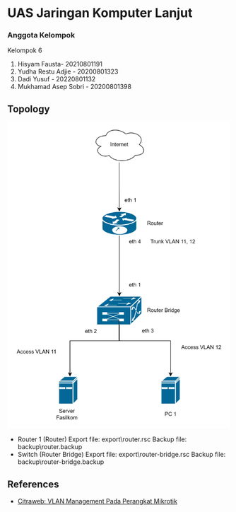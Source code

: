 # UAS Jaringan Komputer Lanjut

### Anggota Kelompok

Kelompok 6
1. Hisyam Fausta- 20210801191
2. Yudha Restu Adjie - 20200801323
3. Dadi Yusuf - 20220801132
4. Mukhamad Asep Sobri - 20200801398

## Topology

![topology](https://raw.githubusercontent.com/actiangent/jarkom-lanjut/main/uas/art/topology.png)

* Router 1 (Router)
  Export file: export\router.rsc
  Backup file: backup\router.backup
* Switch (Router Bridge)
  Export file: export\router-bridge.rsc
  Backup file: backup\router-bridge.backup

## References

* [Citraweb: VLAN Management Pada Perangkat Mikrotik](https://citraweb.com/artikel_lihat.php?id=419)